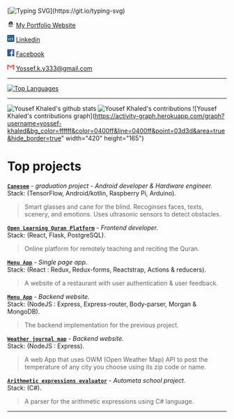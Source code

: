 [![Typing SVG](https://readme-typing-svg.herokuapp.com?font=&color=%23F70000&size=20&duration=5000&lines=Dunno+what+to+write.;But+this+thing+is+cool.;Oh%2C+I+am+a+software+engineer.)](https://git.io/typing-svg)

![](me.png) [My Portfolio Website](https://yossef-khaled.github.io/)

![](linkedin.png) [Linkedin](https://www.linkedin.com/in/youssef-khaled-906055187/)  

![](facebook.png) [Facebook](https://www.facebook.com/yossef.khalid.3)

![](gmail.png) <Yossef.k.y333@gmail.com>
***  
[![Top Languages](https://github-readme-stats.vercel.app/api/top-langs/?username=yossef-khaled)](https://github.com/yossef-khaled/github-readme-stats)
***  
![Yousef Khaled's github stats](https://github-readme-stats.vercel.app/api?username=yossef-khaled&show_icons=true&bg_color=#F56E15)
![Yousef Khaled's contributions](https://github-readme-streak-stats.herokuapp.com/?user=yossef-khaled&show_icons=true&bg_color=#F56E15)
![Yousef Khaled's contributions graph](https://activity-graph.herokuapp.com/graph?username=yossef-khaled&bg_color=ffffff&color=0400ff&line=0400ff&point=03d3d&area=true&hide_border=true" width="420" height="165")

# **Top projects**  
**[`Canesee`](https://github.com/canesee-project)** - *graduation project - Android developer & Hardware engineer.*  
Stack: (TensorFlow, Android/kotlin, Raspberry Pi, Arduino).
> Smart glasses and cane for the blind.
> Recoginses faces, texts, scenery, and emotions.
> Uses ultrasonic sensors to detect obstacles.  

**[`Open Learning Quran Platform`](https://github.com/Open-Quran-Learning)** - *Frontend developer.*  
Stack: (React, Flask, PostgreSQL).
> Online platform for remotely teaching and reciting the Quran.  

**[`Menu App`](https://github.com/yossef-khaled/Menu-App)** - *Single page app*.  
Stack: (React : Redux, Redux-forms, Reactstrap, Actions & reducers).
> A website of a restaurant with user authentication & user feedback.  

**[`Menu App`](https://github.com/yossef-khaled/Menu-app-backend)** - *Backend website*.  
Stack: (NodeJS : Express, Express-router, Body-parser, Morgan & MongoDB).
> The backend implementation for the previous project.  

**[`Weather journal map`](https://github.com/yossef-khaled/Weather-Journal-web)** - *Backend website.*  
Stack: (NodeJS : Express).
> A web App that uses OWM (Open Weather Map) API to post the temperature of any city you choose using its zip code or name.  

**[`Arithmetic expressions evaluator`](https://github.com/yossef-khaled/Arithmetic-expressions-evaluator)** - *Autometa school project.*  
Stack: (C#).
> A parser for the arithmetic expressions using C# language.  
***  
